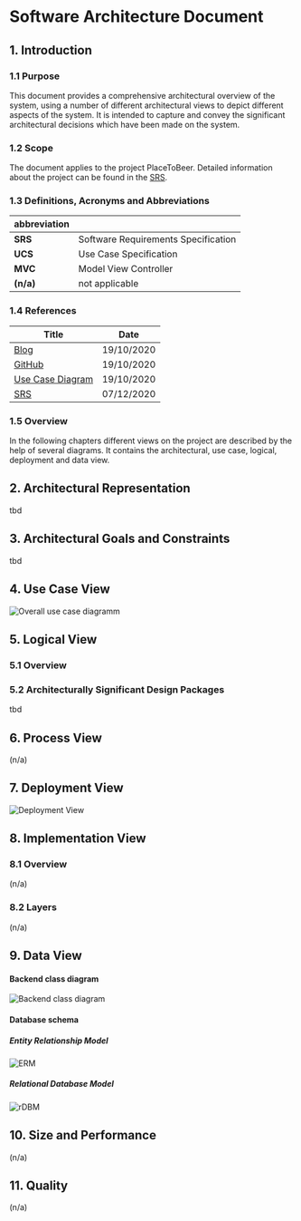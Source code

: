 ﻿
# Software Architecture Document


## 1. Introduction 

### 1.1 Purpose

This document provides a comprehensive architectural overview of the system, using a number of different architectural views to depict different aspects of the system. It is intended to capture and convey the significant architectural decisions which have been made on the system.

### 1.2 Scope
The document applies to the project PlaceToBeer. Detailed information about the project can be found in the [SRS](https://github.com/placetobeer/ptb-documentation/blob/master/SRS.md).



### 1.3 Definitions, Acronyms and Abbreviations



| abbreviation| |
| -------- | -------- |
| **SRS**  | Software Requirements Specification |
| **UCS**   | Use Case Specification |
| **MVC** | Model View Controller |
| **(n/a)** | not applicable



### 1.4 References



| Title                                                                                                 | Date       |
| ---------- | ---------- |
| [Blog](https://placetobeer475840703.wordpress.com/)                                         | 19/10/2020 |
| [GitHub](https://github.com/placetobeer)                                                              | 19/10/2020 |
| [Use Case Diagram](https://github.com/placetobeer/documentation/blob/master/PlaceToBeer%20UCD.png)    | 19/10/2020 |
| [SRS](https://github.com/placetobeer/ptb-documentation/blob/master/SRS.md) | 07/12/2020
### 1.5 Overview
In the following chapters different views on the project are described by the help of several diagrams. It contains the architectural, use case, logical, deployment and data view. 

## 2. Architectural Representation
tbd
## 3. Architectural Goals and Constraints 
tbd
## 4. Use Case View 
![Overall use case diagramm](https://github.com/placetobeer/ptb-documentation/blob/master/PlaceToBeer%20UCD.png)
## 5. Logical View
### 5.1 Overview
### 5.2 Architecturally Significant Design Packages
tbd
## 6. Process View
(n/a)

## 7. Deployment View
![Deployment View](https://github.com/placetobeer/ptb-documentation/blob/master/SAD/deploymentView.png)
## 8. Implementation View
### 8.1 Overview
(n/a)
### 8.2 Layers
(n/a)
## 9. Data View
#### Backend class diagram
![Backend class diagram](https://github.com/placetobeer/ptb-documentation/blob/master/classDiagram.png)
#### Database schema
##### Entity Relationship Model
![ERM](https://github.com/placetobeer/ptb-documentation/blob/master/DBMS/groupSystem.png)
##### Relational Database Model
![rDBM](https://github.com/placetobeer/ptb-documentation/blob/master/DBMS/groupSystem_rDBM.png)
## 10. Size and Performance
(n/a)

## 11. Quality
(n/a)
